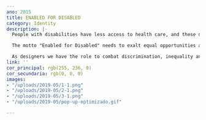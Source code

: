 ```yaml
---
ano: 2015
title: ENABLED FOR DISABLED
category: Identity
description: |-
  People with disabilities have less access to health care, and these do not meet your real needs.

  The motto "Enabled for Disabled" needs to exalt equal opportunities and rights for people with disabilities.

  As designers we have the role to combat discrimination, inequality and ensure that every one are considered equal members of society.
link: ''
cor_principal: rgb(255, 236, 0)
cor_secundaria: rgb(0, 0, 0)
images:
- "/uploads/2019-05/1-1.png"
- "/uploads/2019-05/2-1.png"
- "/uploads/2019-05/3-1.png"
- "/uploads/2019-05/pop-up-optimizado.gif"

---
```

